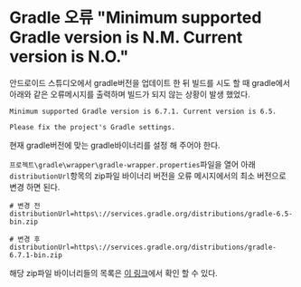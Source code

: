 # Gradle 오류 "Minimum supported Gradle version is N.M. Current version is N.O." 

안드로이드 스튜디오에서 gradle버전을 업데이트 한 뒤 빌드를 시도 할 때 gradle에서 아래와 같은 오류메시지를 출력하며 빌드가 되지 않는 상황이 발생 했었다.

```
Minimum supported Gradle version is 6.7.1. Current version is 6.5.

Please fix the project's Gradle settings.
```

현재 gradle버전에 맞는 gradle바이너리를 설정 해 주어야 한다. 

`프로젝트\gradle\wrapper\gradle-wrapper.properties`파일을 열어 아래 `distributionUrl`항목의 zip파일 바이너리 버전을 오류 메시지에서의 최소 버전으로 변경 하면 된다. 

```
# 변경 전
distributionUrl=https\://services.gradle.org/distributions/gradle-6.5-bin.zip

# 변경 후
distributionUrl=https\://services.gradle.org/distributions/gradle-6.7.1-bin.zip
```

해당 zip파일 바이너리들의 목록은 [이 링크](https://services.gradle.org/distributions/)에서 확인 할 수 있다. 
